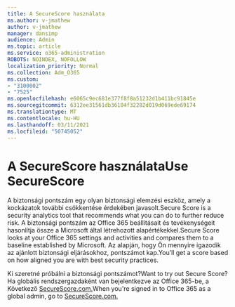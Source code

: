 ```yaml
---
title: A SecureScore használata
ms.author: v-jmathew
author: v-jmathew
manager: dansimp
audience: Admin
ms.topic: article
ms.service: o365-administration
ROBOTS: NOINDEX, NOFOLLOW
localization_priority: Normal
ms.collection: Adm_O365
ms.custom:
- "3100002"
- "7525"
ms.openlocfilehash: e6065c9ec681e377f8f8a51232d1b411bc91845e
ms.sourcegitcommit: 6312ee31561db36104f32282d019d069ede69174
ms.translationtype: MT
ms.contentlocale: hu-HU
ms.lasthandoff: 03/11/2021
ms.locfileid: "50745052"
---
```

# <a name="use-securescore"></a><span data-ttu-id="b82fb-102">A SecureScore használata</span><span class="sxs-lookup"><span data-stu-id="b82fb-102">Use SecureScore</span></span>

<span data-ttu-id="b82fb-103">A biztonsági pontszám egy olyan biztonsági elemzési eszköz, amely a kockázatok további csökkentése érdekében javasolt.</span><span class="sxs-lookup"><span data-stu-id="b82fb-103">Secure Score is a security analytics tool that recommends what you can do to further reduce risk.</span></span> <span data-ttu-id="b82fb-104">A biztonsági pontszám az Office 365 beállításait és tevékenységeit hasonlítja össze a Microsoft által létrehozott alapértékekkel.</span><span class="sxs-lookup"><span data-stu-id="b82fb-104">Secure Score looks at your Office 365 settings and activities and compares them to a baseline established by Microsoft.</span></span> <span data-ttu-id="b82fb-105">Az alapján, hogy Ön mennyire igazodik az ajánlott biztonsági eljárásokhoz, pontszámot kap.</span><span class="sxs-lookup"><span data-stu-id="b82fb-105">You’ll get a score based on how aligned you are with best security practices.</span></span>

<span data-ttu-id="b82fb-106">Ki szeretné próbálni a biztonsági pontszámot?</span><span class="sxs-lookup"><span data-stu-id="b82fb-106">Want to try out Secure Score?</span></span> <span data-ttu-id="b82fb-107">Ha globális rendszergazdaként van bejelentkezve az Office 365-be, a Következő [SecureScore.com.](https://securescore.office.com/)</span><span class="sxs-lookup"><span data-stu-id="b82fb-107">When you're signed in to Office 365 as a global admin, go to [SecureScore.com.](https://securescore.office.com/)</span></span>
